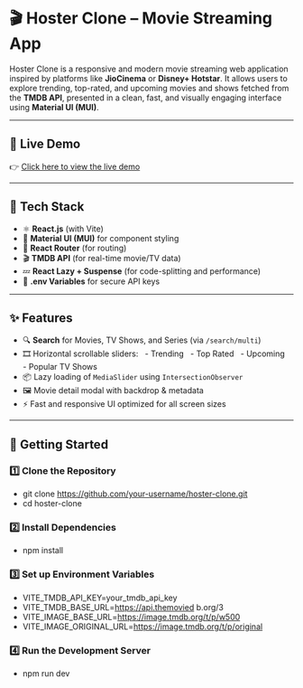 # 🎬 Hoster Clone – Movie Streaming App

Hoster Clone is a responsive and modern movie streaming web application inspired by platforms like **JioCinema** or **Disney+ Hotstar**. It allows users to explore trending, top-rated, and upcoming movies and shows fetched from the **TMDB API**, presented in a clean, fast, and visually engaging interface using **Material UI (MUI)**.

---

## 🚀 Live Demo

👉 [Click here to view the live demo](https://hotstar-clone-virid.vercel.app)

---

## 🧰 Tech Stack

- ⚛️ **React.js** (with Vite)
- 🎨 **Material UI (MUI)** for component styling
- 🔀 **React Router** (for routing)
- 🎬 **TMDB API** (for real-time movie/TV data)
- 💤 **React Lazy + Suspense** (for code-splitting and performance)
- 🔐 **.env Variables** for secure API keys

---

## ✨ Features

- 🔍 **Search** for Movies, TV Shows, and Series (via `/search/multi`)
- 🎞️ Horizontal scrollable sliders:
  - Trending
  - Top Rated
  - Upcoming
  - Popular TV Shows
- 📦 Lazy loading of `MediaSlider` using `IntersectionObserver`
- 🖼️ Movie detail modal with backdrop & metadata
- ⚡ Fast and responsive UI optimized for all screen sizes


---

## 🔧 Getting Started

### 1️⃣ Clone the Repository

- git clone https://github.com/your-username/hoster-clone.git
- cd hoster-clone 

### 2️⃣ Install Dependencies

- npm install

### 3️⃣ Set up Environment Variables

- VITE_TMDB_API_KEY=your_tmdb_api_key
- VITE_TMDB_BASE_URL=https://api.themovied
b.org/3
- VITE_IMAGE_BASE_URL=https://image.tmdb.org/t/p/w500
- VITE_IMAGE_ORIGINAL_URL=https://image.tmdb.org/t/p/original

### 4️⃣ Run the Development Server

- npm run dev

